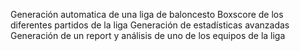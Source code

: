 Generación automatica de una liga de baloncesto
Boxscore de los diferentes partidos de la liga
Generación de estadísticas avanzadas
Generación de un report y análisis de uno de los equipos de la liga
